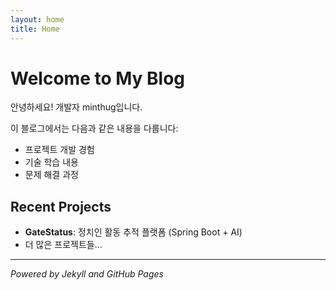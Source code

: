 ```yaml
---
layout: home
title: Home
---
```


# Welcome to My Blog

안녕하세요! 개발자 minthug입니다.

이 블로그에서는 다음과 같은 내용을 다룹니다:

- 프로젝트 개발 경험
- 기술 학습 내용
- 문제 해결 과정

## Recent Projects

- **GateStatus**: 정치인 활동 추적 플랫폼 (Spring Boot + AI)
- 더 많은 프로젝트들...

---

*Powered by Jekyll and GitHub Pages*
